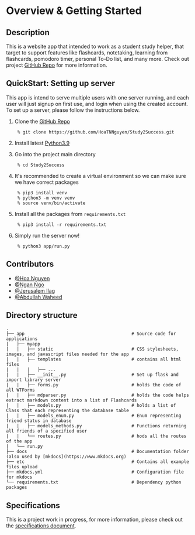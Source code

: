 # Overview & Getting Started

## Description
This is a website app that intended to work as a student study helper, that target to support features like flashcards, notetaking,
learning from flashcards, pomodoro timer, personal To-Do list, and many more. Check out project [GitHub Repo](https://github.com/HoaTNNguyen/Study2Success)
for more information.


## QuickStart: Setting up server
This app is intend to serve multiple users with one server running, and each user will just signup on first use, and login
when using the created account. To set up a server, please follow the instructions below.

1. Clone the [GitHub Repo](https://github.com/HoaTNNguyen/Study2Success)

        % git clone https://github.com/HoaTNNguyen/Study2Success.git

2. Install latest [Python3.9](https://www.python.org/downloads/)

3. Go into the project main directory

        % cd Study2Success

4. It's recommended to create a virtual environment so we can make sure we have correct packages

        % pip3 install venv
        % python3 -m venv venv
        % source venv/bin/activate

5. Install all the packages from `requirements.txt`

        % pip3 install -r requirements.txt

6. Simply run the server now!

        % python3 app/run.py


## Contributors
- [@Hoa Nguyen](https://github.com/HoaTNNguyen)
- [@Ngan Ngo](https://github.com/RachelNgo)
- [@Jerusalem Ilag](https://github.com/jeruilag)
- [@Abdullah Waheed](https://github.com/abdullahw1)


## Directory structure

```
.
├── app                                         # Source code for applications
|   ├── myapp              
|   |   ├── static                              # CSS stylesheets, images, and javascript files needed for the app
|   |   ├── templates                           # contains all html files
|   |   |   ├── ...
|   |   ├── __init__.py                         # Set up flask and import library server
|   |   ├── forms.py                            # holds the code of all WTForms
|   |   ├── mdparser.py                         # holds the code helps extract markdown content into a list of Flashcards
|   |   ├── models.py                           # holds a list of Class that each representing the database table
|   |   ├── models_enum.py                      # Enum representing friend status in database
|   |   ├── models_methods.py                   # Functions returning all friends of a specified user
|   |   └── routes.py                           # hods all the routes of the app
|   └── run.py
├── docs                                        # Documentation folder (also used by [mkdocs](https://www.mkdocs.org) 
├── etc                                         # Contains all example files upload
├── mkdocs.yml                                  # Configuration file for mkdocs
└── requirements.txt                            # Dependency python packages
```

## Specifications
This is a project work in progress, for more information, please check out the [specifications document](Specification.md).

